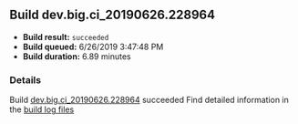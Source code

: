 ## Build dev.big.ci_20190626.228964
- **Build result:** `succeeded`
- **Build queued:** 6/26/2019 3:47:48 PM
- **Build duration:** 6.89 minutes
### Details
Build [dev.big.ci_20190626.228964](https://winappstudio.visualstudio.com/web/build.aspx?pcguid=a4ef43be-68ce-4195-a619-079b4d9834c2&builduri=vstfs%3a%2f%2f%2fBuild%2fBuild%2f28964) succeeded
Find detailed information in the [build log files](https://uwpctdiags.blob.core.windows.net/buildlogs/dev.big.ci_20190626.228964_logs.zip)
